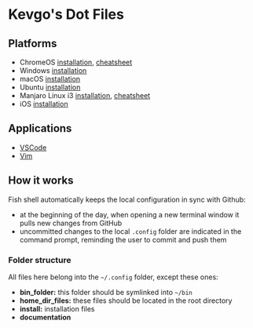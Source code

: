 # Kevgo's Dot Files

## Platforms

- ChromeOS [installation](documentation/installation/chromeos.md), [cheatsheet](documentation/chromeos-cheatsheet.md)
- Windows [installation](documentation/installation/windows.md)
- macOS [installation](documentation/installation/macos.md)
- Ubuntu [installation](documentation/installation/ubuntu.md)
- Manjaro Linux i3 [installation](documentation/installation/manjaro_i3.md), [cheatsheet](documentation/i3_cheatsheet.md)
- iOS [installation](documentation/installation/ios.md)

## Applications

- [VSCode](documentation/vscode/README.md)
- [Vim](documentation/vim.md)

## How it works

Fish shell automatically keeps the local configuration in sync with Github:

- at the beginning of the day,
  when opening a new terminal window
  it pulls new changes from GitHub
- uncommitted changes to the local `.config` folder are indicated in the command prompt,
  reminding the user to commit and push them

### Folder structure

All files here belong into the `~/.config` folder, except these ones:

- **bin_folder:** this folder should be symlinked into `~/bin`
- **home_dir_files:** these files should be located in the root directory
- **install:** installation files
- **documentation**
